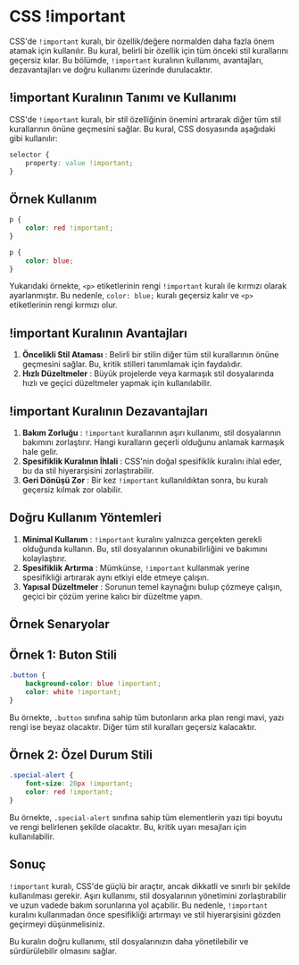 # CSS !important

CSS'de `!important` kuralı, bir özellik/değere normalden daha fazla önem atamak için kullanılır. Bu kural, belirli bir özellik için tüm önceki stil kurallarını geçersiz kılar. Bu bölümde, `!important` kuralının kullanımı, avantajları, dezavantajları ve doğru kullanımı üzerinde durulacaktır.

## !important Kuralının Tanımı ve Kullanımı

CSS'de `!important` kuralı, bir stil özelliğinin önemini artırarak diğer tüm stil kurallarının önüne geçmesini sağlar. Bu kural, CSS dosyasında aşağıdaki gibi kullanılır:

```css
selector {
    property: value !important;
}
```

## Örnek Kullanım

```css
p {
    color: red !important;
}

p {
    color: blue;
}
```

Yukarıdaki örnekte, `<p>` etiketlerinin rengi `!important` kuralı ile kırmızı olarak ayarlanmıştır. Bu nedenle, `color: blue;` kuralı geçersiz kalır ve `<p>` etiketlerinin rengi kırmızı olur.

## !important Kuralının Avantajları

1. **Öncelikli Stil Ataması** : Belirli bir stilin diğer tüm stil kurallarının önüne geçmesini sağlar. Bu, kritik stilleri tanımlamak için faydalıdır.
2. **Hızlı Düzeltmeler** : Büyük projelerde veya karmaşık stil dosyalarında hızlı ve geçici düzeltmeler yapmak için kullanılabilir.

## !important Kuralının Dezavantajları

1. **Bakım Zorluğu** : `!important` kurallarının aşırı kullanımı, stil dosyalarının bakımını zorlaştırır. Hangi kuralların geçerli olduğunu anlamak karmaşık hale gelir.
2. **Spesifiklik Kuralının İhlali** : CSS'nin doğal spesifiklik kuralını ihlal eder, bu da stil hiyerarşisini zorlaştırabilir.
3. **Geri Dönüşü Zor** : Bir kez `!important` kullanıldıktan sonra, bu kuralı geçersiz kılmak zor olabilir.

## Doğru Kullanım Yöntemleri

1. **Minimal Kullanım** : `!important` kuralını yalnızca gerçekten gerekli olduğunda kullanın. Bu, stil dosyalarının okunabilirliğini ve bakımını kolaylaştırır.
2. **Spesifiklik Artırma** : Mümkünse,  `!important` kullanmak yerine spesifikliği artırarak aynı etkiyi elde etmeye çalışın.
3. **Yapısal Düzeltmeler** : Sorunun temel kaynağını bulup çözmeye çalışın, geçici bir çözüm yerine kalıcı bir düzeltme yapın.

## Örnek Senaryolar

## Örnek 1: Buton Stili

```css
.button {
    background-color: blue !important;
    color: white !important;
}
```

Bu örnekte, `.button` sınıfına sahip tüm butonların arka plan rengi mavi, yazı rengi ise beyaz olacaktır. Diğer tüm stil kuralları geçersiz kalacaktır.

## Örnek 2: Özel Durum Stili

```css
.special-alert {
    font-size: 20px !important;
    color: red !important;
}
```

Bu örnekte, `.special-alert` sınıfına sahip tüm elementlerin yazı tipi boyutu ve rengi belirlenen şekilde olacaktır. Bu, kritik uyarı mesajları için kullanılabilir.

## Sonuç

`!important` kuralı, CSS'de güçlü bir araçtır, ancak dikkatli ve sınırlı bir şekilde kullanılması gerekir. Aşırı kullanımı, stil dosyalarının yönetimini zorlaştırabilir ve uzun vadede bakım sorunlarına yol açabilir. Bu nedenle, `!important` kuralını kullanmadan önce spesifikliği artırmayı ve stil hiyerarşisini gözden geçirmeyi düşünmelisiniz.

Bu kuralın doğru kullanımı, stil dosyalarınızın daha yönetilebilir ve sürdürülebilir olmasını sağlar.
